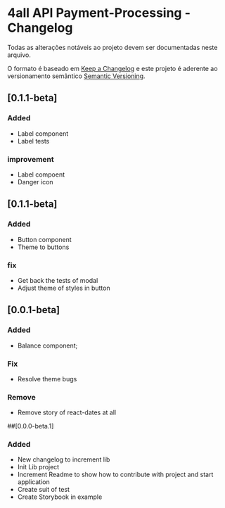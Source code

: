 # 4all API Payment-Processing - Changelog

Todas as alterações notáveis ao projeto devem ser documentadas neste arquivo.

O formato é baseado em [Keep a Changelog](http://keepachangelog.com/en/1.0.0/) e este projeto é aderente ao versionamento semântico [Semantic Versioning](http://semver.org/spec/v2.0.0.html).

## [0.1.1-beta]
### Added
  - Label component
  - Label tests
### improvement
  - Label compoent
  - Danger icon
## [0.1.1-beta]
### Added
  - Button component
  - Theme to buttons
### fix
  - Get back the tests of modal
  - Adjust theme of styles in button
## [0.0.1-beta]
### Added
  - Balance component;
### Fix
  - Resolve theme bugs
### Remove
  - Remove story of react-dates at all


##[0.0.0-beta.1]
### Added
  - New changelog to increment lib
  - Init Lib project
  - Increment Readme to show how to contribute with project and start application
  - Create suit of test
  - Create Storybook in example
